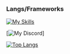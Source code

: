 <h3>Langs/Frameworks</h3>

[![My Skills](https://skillicons.dev/icons?i=js,html,css,arduino,bash,cpp,git,py,vite,vue)](https://skillicons.dev)


[![My Discord](https://discord-readme-badge-beta.vercel.app/api?id=976878661242331156)]

[![Top Langs](https://stats-nichokas.vercel.app/api/top-langs/?username=nichokas&layout=donut)](https://github.com/Nichokas/github-readme-stats)
